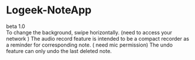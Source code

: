 # Logeek-NoteApp

beta 1.0  
To change the background, swipe horizontally.  (need to access your network )
The audio record feature is intended to be a compact recorder as a reminder for corresponding note. ( need mic permission) 
The undo feature can only undo the last deleted note.
